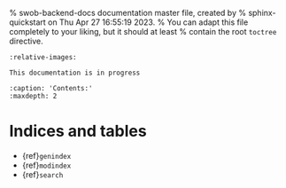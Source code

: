 % swob-backend-docs documentation master file, created by
% sphinx-quickstart on Thu Apr 27 16:55:19 2023.
% You can adapt this file completely to your liking, but it should at least
% contain the root `toctree` directive.

<!-- # Welcome to swob-backend-docs's documentation! -->
```{include} ../../README.md
:relative-images:
```

```{warning}
This documentation is in progress
```

```{toctree}
:caption: 'Contents:'
:maxdepth: 2
```

# Indices and tables

- {ref}`genindex`
- {ref}`modindex`
- {ref}`search`
